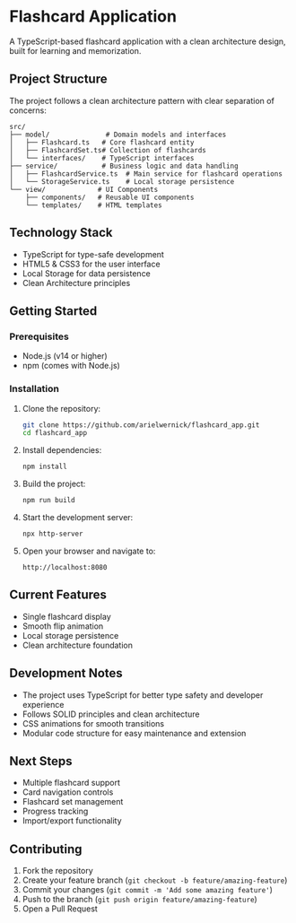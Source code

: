 # Flashcard Application

A TypeScript-based flashcard application with a clean architecture design, built for learning and memorization.

## Project Structure

The project follows a clean architecture pattern with clear separation of concerns:

```
src/
├── model/              # Domain models and interfaces
│   ├── Flashcard.ts   # Core flashcard entity
│   ├── FlashcardSet.ts# Collection of flashcards
│   └── interfaces/    # TypeScript interfaces
├── service/           # Business logic and data handling
│   ├── FlashcardService.ts  # Main service for flashcard operations
│   └── StorageService.ts    # Local storage persistence
└── view/             # UI Components
    ├── components/   # Reusable UI components
    └── templates/    # HTML templates
```

## Technology Stack

- TypeScript for type-safe development
- HTML5 & CSS3 for the user interface
- Local Storage for data persistence
- Clean Architecture principles

## Getting Started

### Prerequisites

- Node.js (v14 or higher)
- npm (comes with Node.js)

### Installation

1. Clone the repository:
   ```bash
   git clone https://github.com/arielwernick/flashcard_app.git
   cd flashcard_app
   ```

2. Install dependencies:
   ```bash
   npm install
   ```

3. Build the project:
   ```bash
   npm run build
   ```

4. Start the development server:
   ```bash
   npx http-server
   ```

5. Open your browser and navigate to:
   ```
   http://localhost:8080
   ```

## Current Features

- Single flashcard display
- Smooth flip animation
- Local storage persistence
- Clean architecture foundation

## Development Notes

- The project uses TypeScript for better type safety and developer experience
- Follows SOLID principles and clean architecture
- CSS animations for smooth transitions
- Modular code structure for easy maintenance and extension

## Next Steps

- Multiple flashcard support
- Card navigation controls
- Flashcard set management
- Progress tracking
- Import/export functionality

## Contributing

1. Fork the repository
2. Create your feature branch (`git checkout -b feature/amazing-feature`)
3. Commit your changes (`git commit -m 'Add some amazing feature'`)
4. Push to the branch (`git push origin feature/amazing-feature`)
5. Open a Pull Request 
